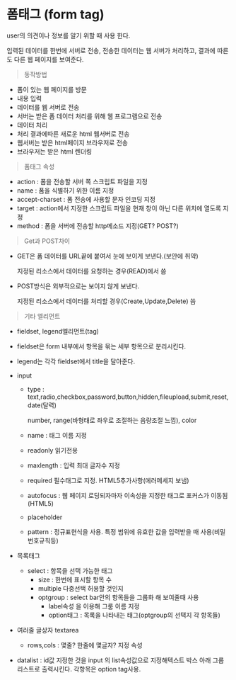 # 폼태그 (form tag)

user의 의견이나 정보를 알기 위할 때 사용 한다.

입력된 데이터를 한번에 서버로 전송, 전송한 데이터는 웹 서버가 처리하고, 결과에 따른 도 다른 웹 페이지를 보여준다.



> 동작방법

* 폼이 있는 웹 페이지를 방문
* 내용 입력
* 데이터를 웹 서버로 전송
* 서버는 받은 폼 데이터 처리를 위해 웹 프로그램으로 전송
* 데이터 처리
* 처리 결과에따른 새로운 html 웹서버로 전송
* 웹서버는 받은 html페이지 브라우저로 전송
* 브라우저는 받은 html 렌더링



> 폼태그 속성

* action : 폼을 전송할 서버 쪽 스크립트 파일을 지정
* name : 폼을 식별하기 위한 이름 지정
* accept-charset : 폼 전송에 사용할 문자 인코딩 지정
* target : action에서 지정한 스크립트 파일을 현재 창이 아닌 다른 위치에 열도록 지정
* method : 폼을 서버에 전송할 http메소드 지정(GET? POST?)



> Get과 POST차이

* GET은 폼 데이터를 URL끝에 붙여서 눈에 보이게 보낸다.(보안에 취약)

  지정된 리소스에서 데이터를 요청하는 경우(READ)에서 씀

* POST방식은 외부적으로는 보이지 않게 보낸다.

  지정된 리소스에서 데이터를 처리할 경우(Create,Update,Delete) 씀



> 기타 엘리먼트

* fieldset, legend엘리먼트(tag)

* fieldset은 form 내부에서 항목을 묶는 세부 항목으로 분리시킨다.

* legend는 각각 fieldset에서 title을 달아준다.

* input

  * type : text,radio,checkbox,password,button,hidden,fileupload,submit,reset,date(달력)

    number, range(바형태로 좌우로 조절하는 음량조절 느낌), color

  * name : 태그 이름 지정

  * readonly 읽기전용

  * maxlength : 입력 최대 글자수 지정

  * required 필수태그로 지정. HTML5추가사항(에러메세지 보냄)

  * autofocus : 웹 페이지 로딩되자마자 이속성을 지정한 태그로 포커스가 이동됨(HTML5)

  * placeholder

  * pattern : 정규표현식을 사용. 특정 범위에 유효한 값을 입력받을 때 사용(비밀번호규칙등)

* 목록태그

  * select : 항목을 선택 가능한 태그
    * size : 한번에 표시할 항목 수
    * multiple 다중선택 허용할 것인지
    * optgroup : select bar안의 항목들을 그룹화 해 보여줄때 사용
      * label속성 을 이용해 그룸 이름 지정
      * option태그 : 목록을 나타내는 태그(optgroup의 선택지 각 항목들)

* 여러줄 글상자 textarea
  * rows,cols : 몇줄? 한줄에 몇글자? 지정 속성

* datalist : id값 지정한 것을 input 의 list속성값으로 지정해텍스트 박스 아래 그룹 리스트로 출력시킨다. 각항목은 option tag사용. 

